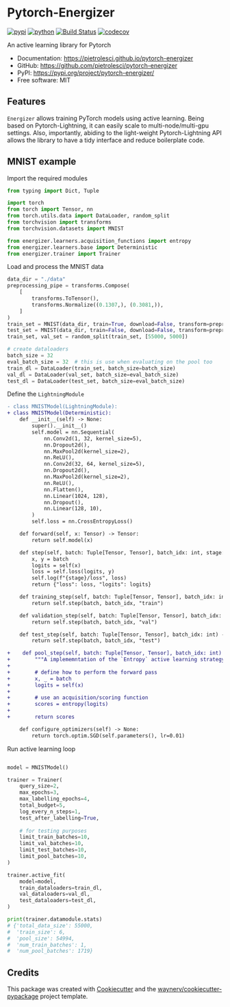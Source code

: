 # Pytorch-Energizer


[![pypi](https://img.shields.io/pypi/v/pytorch-energizer.svg)](https://pypi.org/project/pytorch-energizer/)
[![python](https://img.shields.io/pypi/pyversions/pytorch-energizer.svg)](https://pypi.org/project/pytorch-energizer/)
[![Build Status](https://github.com/pietrolesci/pytorch-energizer/actions/workflows/dev.yml/badge.svg)](https://github.com/pietrolesci/pytorch-energizer/actions/workflows/dev.yml)
[![codecov](https://codecov.io/gh/pietrolesci/pytorch-energizer/branch/main/graphs/badge.svg)](https://codecov.io/github/pietrolesci/pytorch-energizer)



An active learning library for Pytorch


* Documentation: <https://pietrolesci.github.io/pytorch-energizer>
* GitHub: <https://github.com/pietrolesci/pytorch-energizer>
* PyPI: <https://pypi.org/project/pytorch-energizer/>
* Free software: MIT


## Features

`Energizer` allows training PyTorch models using active learning. Being based on Pytorch-Lightning, it can easily scale to multi-node/multi-gpu settings. Also, importantly, abiding to the light-weight Pytorch-Lightning API allows the library to have a tidy interface and reduce boilerplate code.


## MNIST example

Import the required modules

```python
from typing import Dict, Tuple

import torch
from torch import Tensor, nn
from torch.utils.data import DataLoader, random_split
from torchvision import transforms
from torchvision.datasets import MNIST

from energizer.learners.acquisition_functions import entropy
from energizer.learners.base import Deterministic
from energizer.trainer import Trainer
```

Load and process the MNIST data

```python
data_dir = "./data"
preprocessing_pipe = transforms.Compose(
    [
        transforms.ToTensor(),
        transforms.Normalize((0.1307,), (0.3081,)),
    ]
)
train_set = MNIST(data_dir, train=True, download=False, transform=preprocessing_pipe)
test_set = MNIST(data_dir, train=False, download=False, transform=preprocessing_pipe)
train_set, val_set = random_split(train_set, [55000, 5000])

# create dataloaders
batch_size = 32
eval_batch_size = 32  # this is use when evaluating on the pool too
train_dl = DataLoader(train_set, batch_size=batch_size)
val_dl = DataLoader(val_set, batch_size=eval_batch_size)
test_dl = DataLoader(test_set, batch_size=eval_batch_size)
```

Define the `LightningModule`

```diff
- class MNISTModel(LightningModule):
+ class MNISTModel(Deterministic):
    def __init__(self) -> None:
        super().__init__()
        self.model = nn.Sequential(
            nn.Conv2d(1, 32, kernel_size=5),
            nn.Dropout2d(),
            nn.MaxPool2d(kernel_size=2),
            nn.ReLU(),
            nn.Conv2d(32, 64, kernel_size=5),
            nn.Dropout2d(),
            nn.MaxPool2d(kernel_size=2),
            nn.ReLU(),
            nn.Flatten(),
            nn.Linear(1024, 128),
            nn.Dropout(),
            nn.Linear(128, 10),
        )
        self.loss = nn.CrossEntropyLoss()

    def forward(self, x: Tensor) -> Tensor:
        return self.model(x)

    def step(self, batch: Tuple[Tensor, Tensor], batch_idx: int, stage: str) -> Dict[str, Tensor]:
        x, y = batch
        logits = self(x)
        loss = self.loss(logits, y)
        self.log(f"{stage}/loss", loss)
        return {"loss": loss, "logits": logits}

    def training_step(self, batch: Tuple[Tensor, Tensor], batch_idx: int) -> Dict[str, Tensor]:
        return self.step(batch, batch_idx, "train")

    def validation_step(self, batch: Tuple[Tensor, Tensor], batch_idx: int) -> Dict[str, Tensor]:
        return self.step(batch, batch_idx, "val")

    def test_step(self, batch: Tuple[Tensor, Tensor], batch_idx: int) -> Dict[str, Tensor]:
        return self.step(batch, batch_idx, "test")

+    def pool_step(self, batch: Tuple[Tensor, Tensor], batch_idx: int) -> Tensor:
+        """A implememntation of the `Entropy` active learning strategy."""
+
+        # define how to perform the forward pass
+        x, _ = batch
+        logits = self(x)
+
+        # use an acquisition/scoring function
+        scores = entropy(logits)
+
+        return scores

    def configure_optimizers(self) -> None:
        return torch.optim.SGD(self.parameters(), lr=0.01)
```

Run active learning loop

```python

model = MNISTModel()

trainer = Trainer(
    query_size=2,
    max_epochs=3,
    max_labelling_epochs=4,
    total_budget=5,
    log_every_n_steps=1,
    test_after_labelling=True,
    
    # for testing purposes
    limit_train_batches=10,
    limit_val_batches=10,
    limit_test_batches=10,
    limit_pool_batches=10,
)

trainer.active_fit(
    model=model,
    train_dataloaders=train_dl,
    val_dataloaders=val_dl,
    test_dataloaders=test_dl,
)

print(trainer.datamodule.stats)
# {'total_data_size': 55000,
#  'train_size': 6,
#  'pool_size': 54994,
#  'num_train_batches': 1,
#  'num_pool_batches': 1719}
```





## Credits

This package was created with [Cookiecutter](https://github.com/audreyr/cookiecutter) and the [waynerv/cookiecutter-pypackage](https://github.com/waynerv/cookiecutter-pypackage) project template.
